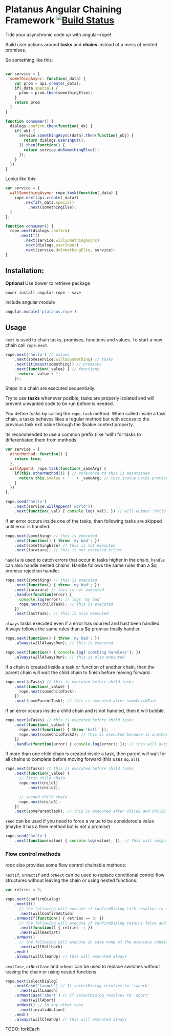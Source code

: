 Platanus Angular Chaining Framework [![Build Status](https://secure.travis-ci.org/platanus/angular-rope.png)](https://travis-ci.org/platanus/angular-rope)
===============

Tide your asynchronic code up with angular-rope!

Build user actions around **tasks** and **chains** instead of a mess of nested promises.

So something like this:

```javascript

var service = {
  somethingAsync: function(_data) {
    var prom = api.create(_data);
    if(_data.special) {
      prom = prom.then(somethingElse);
    }
    return prom
  }
}

function consumer() {
  dialogs.confirm.then(function(_ok) {
    if(_ok) {
      service.somethingAsync(data).then(function(_obj) {
        return dialogs.userInput();
      }).then(function() {
        return service.doSomethingElse();
      });
    }
  })
}

```

Looks like this:

```javascript
var service = {
  willSomethingAsync: rope.task(function(_data) {
    rope.next(api.create(_data))
        .nexfIf(_data.special)
          .next(somethingElse);
  }
};

function consumer() {
  rope.next(dialogs.confirm)
      .nextIf()
        .next(service.willSomethingAsync)
        .next(dialogs.userInput)
        .next(service.doSomethingElse, service);
}


```


## Installation:

**Optional** Use bower to retrieve package

```
bower install angular-rope --save
```

Include angular module

```javascript
angular.module('platanus.rope')
```

## Usage

`next` is used to chain tasks, promises, functions and values. To start a new chain call `rope.next`.

```javascript
rope.next('hello') // values
    .next(someservice.willDoSomething) // tasks
    .next($timeout(something)) // promises
    .next(function(_value) { // functions
      return _value + 1;
    });
```

Steps in a chain are executed sequentially.

Try to use **tasks** whenever posible, tasks are properly isolated and will prevent unwanted code to be run before is needed.

You define *tasks* by calling the `rope.task` method. When called inside a task chain, a tasks behaves likes a regular method but with access to the previous task exit value through the $value context property.

Its recommended to use a common prefix (like 'will') for tasks to differentiated them from methods.

```javascript
var service = {
  otherMethod: function() {
    return true;
  },
  willAppend: rope.task(function(_someArg) {
    if(this.otherMethod()) { // reference to this is maintained
      return this.$value + ' ' + _someArg; // this.$value holds previous task exit value.
    }
  })
};

rope.seed('hello')
    .next(service.willAppend('world'))
    .next(function(_val) { console.log(_val); }) // will output 'hello world'
```


If an error occurs inside one of the tasks, then following tasks are skipped until error is handled.

```javascript
rope.next(something) // this is executed
    .next(function() { throw 'my bad'; })
    .next(somethingElse) // this is not executed
    .next(iaraiara); // this is not executed either
```

`handle` is used to catch errors that occur in tasks higher in the chain, `handle` can also handle nested chains. Handle follows the same rules than a $q promise rejection handler.

```javascript
rope.next(something) // this is executed
    .next(function() { throw 'my bad'; })
    .next(iaraiara) // this is not executed
    .handle(function(error) {
      console.log(error); // logs 'my bad'
      rope.next(childTask); // this is executed
    })
    .next(lastTask); // this is also executed
```

`always` tasks executed even if a error has ocurred and hast been handled. Always follows the same rules than a $q promise finally handler.

```javascript
rope.next(function() { throw 'my bad'; })
    .always(willAlwaysRun); // this is executed

rope.next(function() { console.log('somthing harmless'); })
    .always(willAlwaysRun); // this is also executed
```

If a chain is created inside a task or function of another chain, then the parent chain will wait the child chain to finish before moving forward.

```javascript
rope.next(aTasks) // this is executed before child tasks
    .next(function(_value) {
      rope.next(someChildTask);
    })
    .next(someParentTask); // this is executed after someChildTask
```

If an error occurs inside a child chain and is not handled, then it will bubble.

```javascript
rope.next(aTasks) // this is executed before child tasks
    .next(function(_value) {
      rope.next(function() { throw 'ball' });
      rope.next(someChildTask2); // This is executed because is another chain
    })
    .handle(function(error) { console.log(error); }); // this will output 'ball'
```

If more than one child chain is created inside a task, then parent will wait for all chains to complete before moving forward (this uses `$q.all`).

```javascript
rope.next(aTasks) // this is executed before child tasks
    .next(function(_value) {
      // first child chain
      rope.next(child1)
          .next(child2);

      // second child chain
      rope.next(child3);
    })
    .next(someParentTask); // this is executed after child2 and child3.
```

`seed` can be used if you need to force a value to be considered a value (maybe it has a then method but is not a promise)

```javascript
rope.seed('hello')
    .next(function(value) { console.log(value); }); // this will output 'hello'
```

### Flow control methods

_rope_ also provides some flow control chainable methods:

`nextIf`, `orNextIf` and `orNext` can be used to replace conditional control flow structures without leaving the chain or using nested functions.

```javascript
var retries = 3;

rope.next(confirmDialog)
    .nextIf()
      // the following will execute if confirmDialog task resolves to true.
      .next(willConfirmAction)
    .orNextIf(function() { retries == 0; })
      // the following will execute if confirmDialog returns false and retries == 0.
      .next(function() { retries--; })
      .next(willRestart)
    .orNext()
      // the following will execute in case none of the previous conditions hold.
      .next(willRollback)
    .end()
    .always(willCleanUp) // this will executed always
```

`nextCase`, `orNextCase` and `orNext` can be used to replace switches without leaving the chain or using nested functions.

```javascript
rope.next(selectDialog)
    .nextCase('launch') // If selectDialog resolves to 'launch'
      .next(willLaunch)
    .orNextCase('abort') // If selectDialog resolves to 'abort'
      .next(willAbort)
    .orNext() // In any other case
      .next(invalidAction)
    .end()
    .always(willCleanUp) // this will executed always
```

TODO: forkEach
